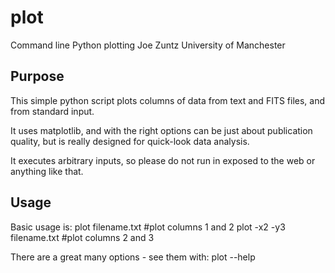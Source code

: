 plot
====

Command line Python plotting
Joe Zuntz
University of Manchester

Purpose
-------

This simple python script plots columns of data from text and FITS files,
and from standard input.

It uses matplotlib, and with the right options can be just about publication
quality, but is really designed for quick-look data analysis.

It executes arbitrary inputs, so please do not run in exposed to the web or 
anything like that.


Usage
-----

Basic usage is:
    plot filename.txt          #plot columns 1 and 2
    plot -x2 -y3 filename.txt  #plot columns 2 and 3

There are a great many options - see them with:
    plot --help

